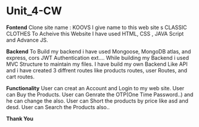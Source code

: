 # Unit_4-CW

**Fontend**
Clone site name : KOOVS
I give name to this web site s CLASSIC CLOTHES
To Acheive this Website I have used HTML, CSS , JAVA Script and Advance JS.

**Backend**
To Build my backend i have used Mongoose, MongoDB atlas, and express, cors JWT Authentication ext....
While building my Backend i used MVC Structure to maintain my files.
I have build my own Backend Like API and i have created 3 diffrent routes like products routes, user Routes, and cart routes.

**Functionality**
User can creat an Account and Login to my web site.
User can Buy the Products.
User can Genrate the OTP(One Time Password..) and he can change the also.
User can Short the products by price like asd and desd.
User can Search the Products also..

**Thank You**

